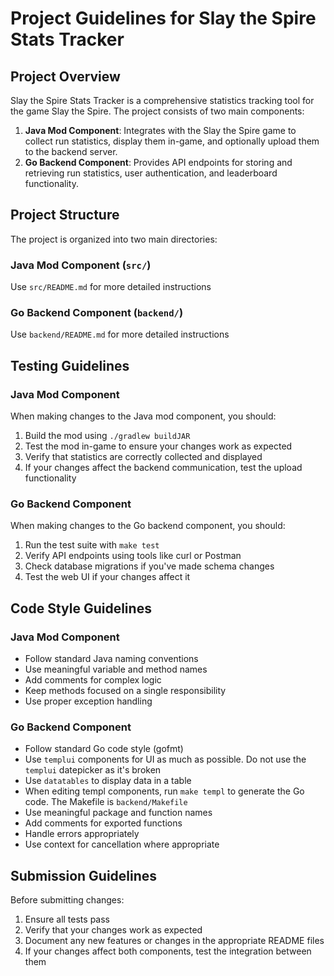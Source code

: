 # Project Guidelines for Slay the Spire Stats Tracker

## Project Overview
Slay the Spire Stats Tracker is a comprehensive statistics tracking tool for the game Slay the Spire. The project consists of two main components:

1. **Java Mod Component**: Integrates with the Slay the Spire game to collect run statistics, display them in-game, and optionally upload them to the backend server.
2. **Go Backend Component**: Provides API endpoints for storing and retrieving run statistics, user authentication, and leaderboard functionality.

## Project Structure
The project is organized into two main directories:

### Java Mod Component (`src/`)

Use `src/README.md` for more detailed instructions

### Go Backend Component (`backend/`)

Use `backend/README.md` for more detailed instructions

## Testing Guidelines
### Java Mod Component
When making changes to the Java mod component, you should:
1. Build the mod using `./gradlew buildJAR`
2. Test the mod in-game to ensure your changes work as expected
3. Verify that statistics are correctly collected and displayed
4. If your changes affect the backend communication, test the upload functionality

### Go Backend Component
When making changes to the Go backend component, you should:
1. Run the test suite with `make test`
2. Verify API endpoints using tools like curl or Postman
3. Check database migrations if you've made schema changes
4. Test the web UI if your changes affect it

## Code Style Guidelines
### Java Mod Component
- Follow standard Java naming conventions
- Use meaningful variable and method names
- Add comments for complex logic
- Keep methods focused on a single responsibility
- Use proper exception handling

### Go Backend Component
- Follow standard Go code style (gofmt)
- Use `templui` components for UI as much as possible. Do not use the `templui` datepicker as it's broken
- Use `datatables` to display data in a table
- When editing templ components, run `make templ` to generate the Go code. The Makefile is `backend/Makefile`
- Use meaningful package and function names
- Add comments for exported functions
- Handle errors appropriately
- Use context for cancellation where appropriate

## Submission Guidelines
Before submitting changes:
1. Ensure all tests pass
2. Verify that your changes work as expected
3. Document any new features or changes in the appropriate README files
4. If your changes affect both components, test the integration between them
